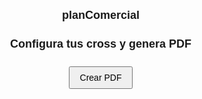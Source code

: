 # planComercial
<!DOCTYPE html>
<html lang="es">
<head>
  <meta charset="UTF-8">
  <meta name="viewport" content="width=device-width, initial-scale=1.0">
  <title>Elige tu cross y genera PDF</title>
  <script src="https://cdnjs.cloudflare.com/ajax/libs/jspdf/2.5.1/jspdf.umd.min.js"></script>
  <style>
    body { font-family: Arial, sans-serif; padding: 10px; margin: 0; }
    h1 { font-size: 18px; text-align: center; margin-bottom: 10px; }
    #inputs { display: grid; grid-template-columns: repeat(3, 1fr); gap: 10px; }
    .item { border: 1px solid #ccc; padding: 8px; transition: opacity 0.2s; }
    .item label { display: block; margin: 4px 0; font-size: 12px; }
    .item select, .item input[type="text"], .item input[type="checkbox"] {
      width: 100%; padding: 4px; font-size: 12px; box-sizing: border-box;
    }
    .preview-container { position: relative; margin-top: 6px; }
    .preview-container img.preview { width: 100%; height: auto; border: 1px solid #ddd; }
    button { display: block; margin: 15px auto; padding: 8px 16px; font-size: 14px; }
    @media (max-width: 768px) { #inputs { grid-template-columns: 1fr; } }
  </style>
</head>
<body>
  <h1>Configura tus cross y genera PDF</h1>
  <div id="inputs"></div>
  <button id="btnGenerar">Crear PDF</button>

  <script>
    const tipos = ['Cross','Cabecera','Esfera o Exposicion Especial'];
    const container = document.getElementById('inputs');
    const imageBase = './images/';

    // Crear 10 bloques con nombre fijo 'nombre1'..'nombre10'
    for (let i = 1; i <= 10; i++) {
      const nombreDef = `nombre${i}`;
      const div = document.createElement('div');
      div.className = 'item';
      div.innerHTML = `
        <label><input type="checkbox" class="includeItem" checked> Elemento ${i}</label>
        <label>Tipo:
          <select class="plantilla">
            ${tipos.map(t => `<option>${t}</option>`).join('')}
          </select>
        </label>
        <label>Nombre (sin extensión):
          <input type="text" class="nombre" value="${nombreDef}">
        </label>
        <div class="preview-container">
          <img class="preview" src="${imageBase}${nombreDef}.png" alt="Vista previa">
        </div>`;
      container.appendChild(div);
    }

    // Manejar toggle de inclusión
    container.querySelectorAll('.item').forEach(item => {
      const chk = item.querySelector('.includeItem');
      chk.addEventListener('change', () => {
        item.style.opacity = chk.checked ? '1' : '0.3';
      });
    });

    // Convierte una URL a DataURL
    async function toDataURL(url) {
      try {
        const res = await fetch(url);
        const blob = await res.blob();
        return new Promise(resolve => {
          const reader = new FileReader();
          reader.onload = e => resolve(e.target.result);
          reader.readAsDataURL(blob);
        });
      } catch {
        return null;
      }
    }

    document.getElementById('btnGenerar').addEventListener('click', async () => {
      const { jsPDF } = window.jspdf;
      const doc = new jsPDF({ unit: 'pt', format: 'letter' });
      const items = Array.from(document.querySelectorAll('.item')).filter(item => item.querySelector('.includeItem').checked);

      // Carga imágenes según el nombre de cada bloque
      const images = await Promise.all(items.map(item => {
        const name = item.querySelector('.nombre').value.trim();
        return name ? toDataURL(`${imageBase}${name}.png`) : Promise.resolve(null);
      }));

      const perPage = 6, cols = 3, rows = 2;
      const pw = doc.internal.pageSize.getWidth();
      const ph = doc.internal.pageSize.getHeight();
      const bw = (pw - 80) / cols, bh = (ph - 100) / rows;

      items.forEach((item, idx) => {
        if (idx > 0 && idx % perPage === 0) doc.addPage();

        const ip = idx % perPage;
        const col = ip % cols;
        const row = Math.floor(ip / cols);
        const x = 40 + col * (bw + 10);
        const y0 = 60 + row * (bh + 10);
        let y = y0;

        const tipo = item.querySelector('.plantilla').value;
        const nombre = item.querySelector('.nombre').value;
        const imgData = images[idx];

        doc.setFontSize(12);
        doc.text(`#${idx+1} ${tipo}`, x, y);
        y += 14;
        doc.setFontSize(10);
        doc.text(`Nombre: ${nombre}`, x, y);
        y += 16;

        if (imgData) {
          const sz = Math.min(bw - 20, bh - 40);
          const fmt = imgData.startsWith('data:image/png') ? 'PNG' : 'JPEG';
          doc.addImage(imgData, fmt, x, y, sz, sz);
        }
      });

      doc.save('mis_10_cross.pdf');
    });
  </script>
</body>
</html>

